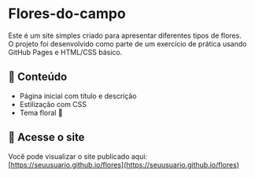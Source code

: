 # Flores-do-campo

Este é um site simples criado para apresentar diferentes tipos de flores.  
O projeto foi desenvolvido como parte de um exercício de prática usando GitHub Pages e HTML/CSS básico.

## 💐 Conteúdo
- Página inicial com título e descrição
- Estilização com CSS
- Tema floral 🌷

## 🔗 Acesse o site
Você pode visualizar o site publicado aqui: [https://seuusuario.github.io/flores](https://seuusuario.github.io/flores)
